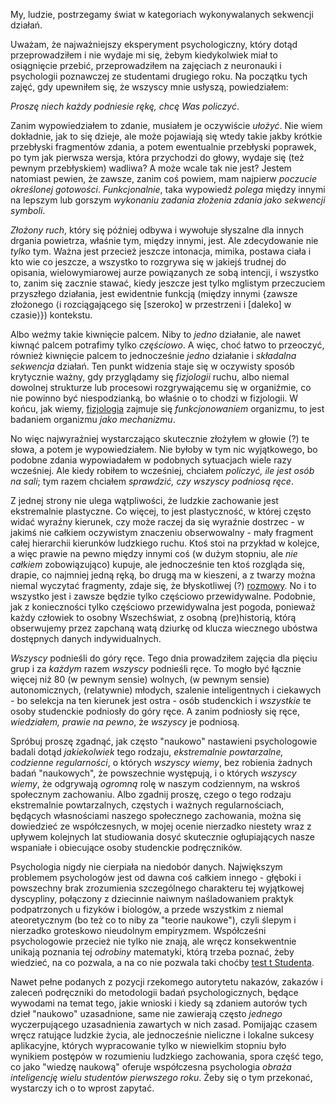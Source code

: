 My, ludzie, postrzegamy świat w kategoriach wykonywalanych sekwencji działań.

Uważam, że najważniejszy eksperyment psychologiczny, który dotąd przeprowadziłem i nie wydaje mi
się, żebym kiedykolwiek miał to osiągnięcie przebić, przeprowadziłem na zajęciach z neuronauki i
psychologii poznawczej ze studentami drugiego roku. Na początku tych zajęć, gdy upewniłem się, że
wszyscy mnie usłyszą, powiedziałem:

*Proszę niech każdy podniesie rękę, chcę Was policzyć*.

Zanim wypowiedziałem to zdanie, musiałem je oczywiście *ułożyć*. Nie wiem dokładnie, jak to się
dzieje, ale może pojawiają się wtedy takie jakby krótkie przebłyski fragmentów zdania, a potem
ewentualnie przebłyski poprawek, po tym jak pierwsza wersja, która przychodzi do głowy, wydaje się
(też pewnym przebłyskiem) wadliwa? A może wcale tak nie jest? Jestem natomiast pewien, że zawsze,
zanim coś powiem, mam najpierw *poczucie określonej gotowości*. *Funkcjonalnie*, taka wypowiedź
*polega* między innymi na lepszym lub gorszym *wykonaniu zadania złożenia zdania jako sekwencji
symboli*.

*Złożony ruch*, który się później odbywa i wywołuje słyszalne dla innych drgania powietrza, właśnie
tym, między innymi, jest. Ale zdecydowanie nie *tylko* tym. Ważna jest przecież jeszcze intonacja,
mimika, postawa ciała i kto wie co jeszcze, a wszystko to rozgrywa się w jakiejś trudnej do
opisania, wielowymiarowej aurze powiązanych ze sobą intencji, i wszystko to, zanim się zacznie
stawać, kiedy jeszcze jest tylko mglistym przeczuciem przyszłego działania, jest ewidentnie funkcją
(między innymi \{zawsze złożonego ⟨i rozciągającego się \[szeroko] w przestrzeni i \[daleko] w
czasie⟩\}) kontekstu.

Albo weźmy takie kiwnięcie palcem. Niby to *jedno* działanie, ale nawet kiwnąć palcem potrafimy
tylko *częściowo*. A więc, choć łatwo to przeoczyć, również kiwnięcie palcem to jednocześnie *jedno*
działanie i *składalna sekwencja* działań. Ten punkt widzenia staje się w oczywisty sposób
krytycznie ważny, gdy przyglądamy się *fizjologii* ruchu, albo niemal dowolnej strukturze lub
procesowi rozgrywającemu się w organiźmie, co nie powinno być niespodzianką, bo właśnie o to chodzi
w fizjologii. W końcu, jak wiemy, [fizjologia](https://pl.wikipedia.org/wiki/Fizjologia) zajmuje się
*funkcjonowaniem* organizmu, to jest badaniem organizmu *jako mechanizmu*.

No więc najwyraźniej wystarczająco skutecznie złożyłem w głowie (?) te słowa, a potem je
wypowiedziałem. Nie byłoby w tym nic wyjątkowego, bo podobne zdania wypowiadałem w podobnych
sytuacjach wiele razy wcześniej. Ale kiedy robiłem to wcześniej, chciałem *policzyć, ile jest osób
na sali*; tym razem chciałem *sprawdzić, czy wszyscy podniosą ręce*.

Z jednej strony nie ulega wątpliwości, że ludzkie zachowanie jest ekstremalnie plastyczne. Co
więcej, to jest plastyczność, w której często widać wyraźny kierunek, czy może raczej da się
wyraźnie dostrzec - w jakimś nie całkiem oczywistym znaczeniu obserwowalny - mały fragment całej
hierarchii kierunków ludzkiego ruchu. Ktoś stoi na przykład w kolejce, a więc prawie na pewno między
innymi coś (w dużym stopniu, ale *nie całkiem* zobowiązująco) kupuje, ale jednocześnie ten ktoś
rozgląda się, drapie, co najmniej jedną ręką, bo drugą ma w kieszeni, a z twarzy można niemal
wyczytać fragmenty, zdaje się, że błyskotliwej (?)
[rozmowy](https://pl.wikipedia.org/wiki/L%E2%80%99esprit_de_l%E2%80%99escalier). No i to wszystko
jest i zawsze będzie tylko częściowo przewidywalne. Podobnie, jak z konieczności tylko częściowo
przewidywalna jest pogoda, ponieważ każdy człowiek to osobny Wszechświat, z osobną (pre)historią,
którą obserwujemy przez zapchaną watą dziurkę od klucza wiecznego ubóstwa dostępnych danych
indywidualnych.

*Wszyscy* podnieśli do góry ręce. Tego dnia prowadziłem zajęcia dla pięciu grup i za *każdym* razem
*wszyscy* podnieśli ręce. To mogło być łącznie więcej niż 80 (w pewnym sensie) wolnych, (w pewnym
sensie) autonomicznych, (relatywnie) młodych, szalenie inteligentnych i ciekawych - bo selekcja na
ten kierunek jest ostra - osób studenckich i *wszystkie* te osoby studenckie podniosły do góry
ręce. A zanim podniosły się ręce, *wiedziałem, prawie na pewno*, że *wszyscy* je podniosą.

Spróbuj proszę zgadnąć, jak często "naukowo" nastawieni psychologowie badali dotąd *jakiekolwiek*
tego rodzaju, *ekstremalnie powtarzalne, codzienne regularności*, o których *wszyscy wiemy*, bez
robienia żadnych badań "naukowych", że powszechnie występują, i o których *wszyscy wiemy*, że
odgrywają *ogromną* rolę w naszym codziennym, na wskroś społecznym zachowaniu. Albo zgadnij proszę,
czego o tego rodzaju ekstremalnie powtarzalnych, częstych i ważnych regularnościach, będących
własnościami naszego społecznego zachowania, można się dowiedzieć ze współczesnych, w mojej ocenie
nierzadko niestety wraz z upływem kolejnych lat studiowania dosyć skutecznie ogłupiających nasze
wspaniałe i obiecujące osoby studenckie podręczników.

Psychologia nigdy nie cierpiała na niedobór danych. Największym problemem psychologów jest od dawna
coś całkiem innego - głęboki i powszechny brak zrozumienia szczególnego charakteru tej wyjątkowej
dyscypliny, połączony z dziecinnie naiwnym naśladowaniem praktyk podpatrzonych u fizyków i biologów,
a przede wszystkim z niemal ateoretycznym (bo też co to niby za "teorie naukowe"), czyli ślepym i
nierzadko groteskowo nieudolnym empiryzmem. Współcześni psychologowie przecież nie tylko nie znają,
ale wręcz konsekwentnie unikają poznania tej *odrobiny* matematyki, którą trzeba poznać, żeby
wiedzieć, na co pozwala, a na co nie pozwala taki choćby [test t
Studenta](https://pl.wikipedia.org/wiki/Test_t_Studenta).

Nawet pełne podanych z pozycji rzekomego autorytetu nakazów, zakazów i zaleceń podręczniki do
metodologii badań psychologicznych, będące wywodami na temat tego, jakie wnioski i kiedy są zdaniem
autorów tych dzieł "naukowo" uzasadnione, same nie zawierają często *jednego* wyczerpującego
uzasadnienia zawartych w nich zasad. Pomijając czasem wręcz ratujące ludzkie życia, ale jednocześnie
nieliczne i lokalne sukcesy aplikacyjne, których wypracowanie tylko w niewielkim stopniu było
wynikiem postępów w rozumieniu ludzkiego zachowania, spora część tego, co jako "wiedzę naukową"
oferuje współczesna psychologia *obraża inteligencję wielu studentów pierwszego roku*. Żeby się o
tym przekonać, wystarczy ich o to wprost zapytać.

